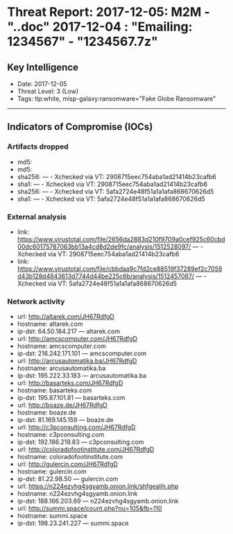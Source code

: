 # Threat Report: 2017-12-05: M2M - "..doc" 2017-12-04 : "Emailing: 1234567" - "1234567.7z"


## Key Intelligence
* Date: 2017-12-05
* Threat Level: 3 (Low)
* Tags: tlp:white, misp-galaxy:ransomware="Fake Globe Ransomware"

---

## Indicators of Compromise (IOCs)
### Artifacts dropped
* md5: <md5>
* md5: <md5>
* sha256: <sha256> — - Xchecked via VT: 2908715eec754aba1ad21414b23cafb6
* sha1: <sha1> — - Xchecked via VT: 2908715eec754aba1ad21414b23cafb6
* sha256: <sha256> — - Xchecked via VT: 5afa2724e48f51a1a1afa868670626d5
* sha1: <sha1> — - Xchecked via VT: 5afa2724e48f51a1a1afa868670626d5

### External analysis
* link: https://www.virustotal.com/file/2656da2883d210f9709a0cef925c60cbd00dc60175787063bb13a4cd8d2de9fc/analysis/1512528097/ — - Xchecked via VT: 2908715eec754aba1ad21414b23cafb6
* link: https://www.virustotal.com/file/cbbdaa9c7fd2ce88519f37289ef2c7059d43b128d4843613d7744d44be225c6b/analysis/1512457087/ — - Xchecked via VT: 5afa2724e48f51a1a1afa868670626d5

### Network activity
* url: http://altarek.com/JH67RdfgD
* hostname: altarek.com
* ip-dst: 64.50.184.217 — altarek.com
* url: http://amcscomputer.com/JH67RdfgD
* hostname: amcscomputer.com
* ip-dst: 216.242.171.101 — amcscomputer.com
* url: http://arcusautomatika.ba/JH67RdfgD
* hostname: arcusautomatika.ba
* ip-dst: 195.222.33.183 — arcusautomatika.ba
* url: http://basarteks.com/JH67RdfgD
* hostname: basarteks.com
* ip-dst: 195.87.101.81 — basarteks.com
* url: http://boaze.de/JH67RdfgD
* hostname: boaze.de
* ip-dst: 81.169.145.159 — boaze.de
* url: http://c3pconsulting.com/JH67RdfgD
* hostname: c3pconsulting.com
* ip-dst: 192.186.219.83 — c3pconsulting.com
* url: http://coloradofootinstitute.com/JH67RdfgD
* hostname: coloradofootinstitute.com
* url: http://gulercin.com/JH67RdfgD
* hostname: gulercin.com
* ip-dst: 81.22.98.50 — gulercin.com
* url: https://n224ezvhg4sgyamb.onion.link/shfgealjh.php
* hostname: n224ezvhg4sgyamb.onion.link
* ip-dst: 188.166.203.69 — n224ezvhg4sgyamb.onion.link
* url: http://summi.space/count.php?nu=105&fb=110
* hostname: summi.space
* ip-dst: 198.23.241.227 — summi.space
